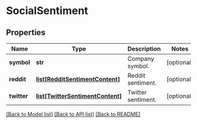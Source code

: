 # SocialSentiment

## Properties
Name | Type | Description | Notes
------------ | ------------- | ------------- | -------------
**symbol** | **str** | Company symbol. | [optional] 
**reddit** | [**list[RedditSentimentContent]**](RedditSentimentContent.md) | Reddit sentiment. | [optional] 
**twitter** | [**list[TwitterSentimentContent]**](TwitterSentimentContent.md) | Twitter sentiment. | [optional] 

[[Back to Model list]](../README.md#documentation-for-models) [[Back to API list]](../README.md#documentation-for-api-endpoints) [[Back to README]](../README.md)


